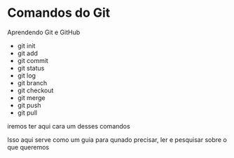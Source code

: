 # Comandos do Git 

Aprendendo Git e GitHub

- git init
- git add
- git commit
- git status
- git log
- git branch
- git checkout
- git merge
- git push
- git pull

iremos ter aqui cara um desses comandos

Isso aqui serve como um guia para qunado precisar, ler e pesquisar sobre o que queremos
